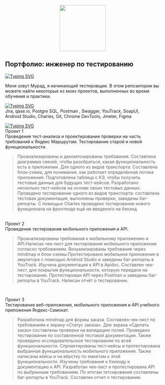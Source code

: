 <div id="header" align="center">
  <img src="https://uploads-ssl.webflow.com/642cdb132c5d45bcf6851404/645d3c4b7fa6668c2efc0242_601cce3f990daac6e765c3b0_History-of-Email-1-edited-1.png" width="150"/>
</div>

<h2>Портфолио: инженер по тестированию</h2>
<a href="https://git.io/typing-svg"><img src="https://readme-typing-svg.herokuapp.com?font=Arial&pause=1000&color=000000&background=43434300&random=false&width=435&lines=Обо+мне" alt="Typing SVG" /></a>

Меня зовут Мурад, я начинающий тестировщик.
В этом репозитории вы можете найти некоторые из моих проектов, выполненных во время обучения и практики. 
 <br>

<a href="https://git.io/typing-svg"><img src="https://readme-typing-svg.herokuapp.com?font=Arial&pause=1000&color=000000&background=43434300&random=false&width=435&lines=%D0%9D%D0%B0%D0%B2%D1%8B%D0%BA%D0%B8+%D0%B8+%D1%82%D0%B5%D1%85%D0%BD%D0%BE%D0%BB%D0%BE%D0%B3%D0%B8%D0%B8" alt="Typing SVG" /></a>  
Jira, qase.io, Postgre SQL, Postman , Swagger, YouTrack, SoapUI,<br> Android Studio, Charles, Git, Chrome DevTools, Jmeter, Figma

<a href="https://git.io/typing-svg"><img src="https://readme-typing-svg.herokuapp.com?font=Arial&pause=1000&color=000000&background=43434300&random=false&width=435&lines=%D0%9F%D1%80%D0%BE%D0%B5%D0%BA%D1%82%D1%8B" alt="Typing SVG" /></a>  
Проект 1<br>
Проведение тест-анализа и проектирование проверки на часть требований к Яндекс Маршрутам. Тестирование старой и новой функциональности.
    <blockquote>Проанализированы и декомпозированы требования.
    Составлена диаграмма связей, чтобы разобраться, какая функциональность есть в приложении.
    Для одного из видов транспорта:
    Составлена блок-схема, для понимания, как работает определённая логика приложения.
    Подготовлена таблица с КЭ, чтобы получить тестовые данные для будущих тест-кейсов.
    Разработано несколько тест-кейсов на основе своих тестовых данных.
    Проведено тестирование одного из видов транспорта: составлена тестовая документация, выполнены проверки, заведены баг-репорты.
    С помощью Charles проведено тестирование  нового функционала на фронтенде ещё не введеного на бекэнд</blockquote> <br>
    Проект 2<br>
Проведение тестирования мобильного приложения и API.

<blockquote>Проанализированы требования к мобильному приложению и API.Написан чек-лист для тестирования мобильного приложения согласно требованиям. Визуализированы требования через mindmap и блок-схемы.Протестировано мобильное приложение в эмуляторе с помощью Android Studio и заведены баг-репорты в YouTrack.  Изучена документация к API в Apidoc. Составлен чек-лист, для покрытия функциональности, которую  передали на тестирование.    Протестирован API через Postman и заведены баг-репорты в YouTrack. Написан отчёт о тестировании.</blockquote> <br>

   Проект 3<br>
Тестирование веб-приложения, мобильного приложения и API учебного приложения Яндекс-Самокат.
    <blockquote>Разработана mindmap для формы заказа. Составлен чек-лист по требованиям к экрану «Статус заказа».
    Для экрана «Сделать заказ» составлены проверки на валидацию полей. Проведено тестирование по составленной тестовой документации.
    Также проведено исследовательское тестирование по всей функциональности.
    Спроектированы тест-кейсы и протестирована выбранная функциональность мобильного приложения. Также написаны кейсы и на вёрстку по макетам к этой функциональности.
    Изучены требования к бэкенду и документацию к API. Разработан чек-лист и протестирована API по выбранным требованиям.
    По итогам тетсирования составлены баг-репорты в YouTrack. Составлен отчет о тестировании.
    </blockquote> <br>
